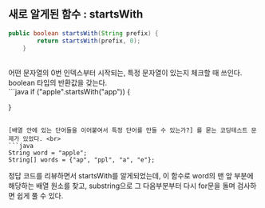 ## 새로 알게된 함수 : startsWith
```java
public boolean startsWith(String prefix) {
        return startsWith(prefix, 0);
    }
```
<br>
어떤 문자열의 0번 인덱스부터 시작되는, 특정 문자열이 있는지 체크할 때 쓰인다.
boolean 타입의 반환값을 갖는다.
<br>
```java
if ("apple".startsWith("app")) {

}
```       

[배열 안에 있는 단어들을 이어붙여서 특정 단어를 만들 수 있는가?] 를 묻는 코딩테스트 문제가 있었다. <br>
```java
String word = "apple";
String[] words = {"ap", "ppl", "a", "e"};
```
정답 코드를 리뷰하면서 startsWith를 알게되었는데, 이 함수로 word의 맨 앞 부분에 해당하는 배열 원소를 찾고, substring으로 그 다음부분부터 다시 for문을 돌며 검사하면 쉽게 풀 수 있다.


